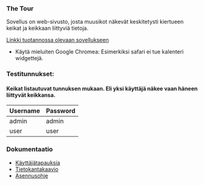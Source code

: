 ### The Tour
Sovellus on web-sivusto, josta muusikot näkevät keskitetysti kiertueen keikat ja keikkaan liittyviä tietoja. 


[Linkki tuotannossa olevaan sovellukseen](https://tsoha-tour-demo.herokuapp.com)
- Käytä mieluiten Google Chromea: Esimerkiksi safari ei tue kalenteri widgettejä. 


### Testitunnukset:
#### Keikat listautuvat tunnuksen mukaan. Eli yksi käyttäjä näkee vaan häneen liittyvät keikkansa.  


| Username | Password |
| -------- | -------- |
| admin    | admin    |
| user     | user     |
 


### Dokumentaatio
- [Käyttäjätapauksia](https://github.com/jokineno/Tour/blob/master/documentation/kayttajatapaukset.md)
- [Tietokantakaavio](https://github.com/jokineno/Tour/blob/master/documentation/tietokantakaavio.png)
- [Asennusohje](https://github.com/jokineno/Tour/blob/master/documentation/installation_guide.md)
